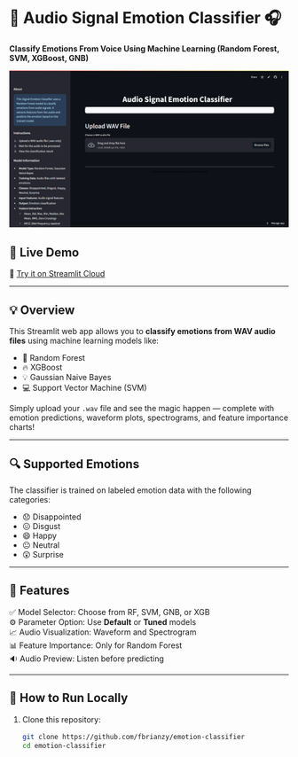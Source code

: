 # 🎵 Audio Signal Emotion Classifier 🎧  
**Classify Emotions From Voice Using Machine Learning (Random Forest, SVM, XGBoost, GNB)**

![Streamlit App Screenshot](./assets/Screenshot-1.png)

## 🚀 Live Demo  
🔗 [Try it on Streamlit Cloud](https://your-streamlit-link.streamlit.app)

---

## 💡 Overview
This Streamlit web app allows you to **classify emotions from WAV audio files** using machine learning models like:

- 🌳 Random Forest  
- 🔥 XGBoost  
- 💡 Gaussian Naive Bayes  
- 💻 Support Vector Machine (SVM)

Simply upload your `.wav` file and see the magic happen — complete with emotion predictions, waveform plots, spectrograms, and feature importance charts!

---

## 🔍 Supported Emotions
The classifier is trained on labeled emotion data with the following categories:

- 😞 Disappointed  
- 😖 Disgust  
- 😄 Happy  
- 😐 Neutral  
- 😲 Surprise  

---

## 🧠 Features
✅ Model Selector: Choose from RF, SVM, GNB, or XGB  
⚙️ Parameter Option: Use **Default** or **Tuned** models  
📈 Audio Visualization: Waveform and Spectrogram  
📊 Feature Importance: Only for Random Forest  
🔉 Audio Preview: Listen before predicting  

---

## 📁 How to Run Locally

1. Clone this repository:

   ```bash
   git clone https://github.com/fbrianzy/emotion-classifier
   cd emotion-classifier
   ```
